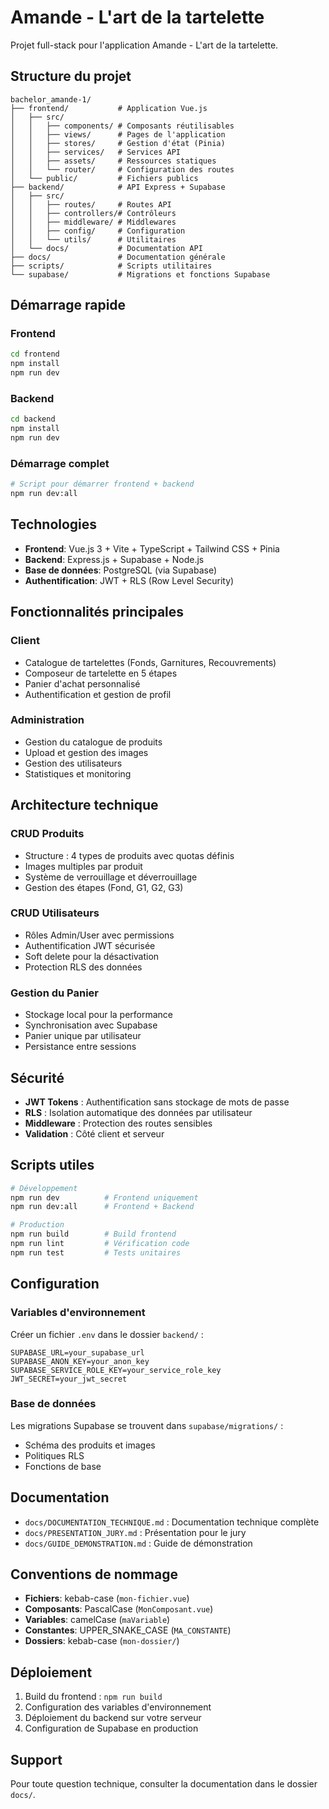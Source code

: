 # Amande - L'art de la tartelette

Projet full-stack pour l'application Amande - L'art de la tartelette.

## Structure du projet

```
bachelor_amande-1/
├── frontend/           # Application Vue.js
│   ├── src/
│   │   ├── components/ # Composants réutilisables
│   │   ├── views/      # Pages de l'application
│   │   ├── stores/     # Gestion d'état (Pinia)
│   │   ├── services/   # Services API
│   │   ├── assets/     # Ressources statiques
│   │   └── router/     # Configuration des routes
│   └── public/         # Fichiers publics
├── backend/            # API Express + Supabase
│   ├── src/
│   │   ├── routes/     # Routes API
│   │   ├── controllers/# Contrôleurs
│   │   ├── middleware/ # Middlewares
│   │   ├── config/     # Configuration
│   │   └── utils/      # Utilitaires
│   └── docs/           # Documentation API
├── docs/               # Documentation générale
├── scripts/            # Scripts utilitaires
└── supabase/           # Migrations et fonctions Supabase
```

## Démarrage rapide

### Frontend

```bash
cd frontend
npm install
npm run dev
```

### Backend

```bash
cd backend
npm install
npm run dev
```

### Démarrage complet

```bash
# Script pour démarrer frontend + backend
npm run dev:all
```

## Technologies

- **Frontend**: Vue.js 3 + Vite + TypeScript + Tailwind CSS + Pinia
- **Backend**: Express.js + Supabase + Node.js
- **Base de données**: PostgreSQL (via Supabase)
- **Authentification**: JWT + RLS (Row Level Security)

## Fonctionnalités principales

### Client
- Catalogue de tartelettes (Fonds, Garnitures, Recouvrements)
- Composeur de tartelette en 5 étapes
- Panier d'achat personnalisé
- Authentification et gestion de profil

### Administration
- Gestion du catalogue de produits
- Upload et gestion des images
- Gestion des utilisateurs
- Statistiques et monitoring

## Architecture technique

### CRUD Produits
- Structure : 4 types de produits avec quotas définis
- Images multiples par produit
- Système de verrouillage et déverrouillage
- Gestion des étapes (Fond, G1, G2, G3)

### CRUD Utilisateurs
- Rôles Admin/User avec permissions
- Authentification JWT sécurisée
- Soft delete pour la désactivation
- Protection RLS des données

### Gestion du Panier
- Stockage local pour la performance
- Synchronisation avec Supabase
- Panier unique par utilisateur
- Persistance entre sessions

## Sécurité

- **JWT Tokens** : Authentification sans stockage de mots de passe
- **RLS** : Isolation automatique des données par utilisateur
- **Middleware** : Protection des routes sensibles
- **Validation** : Côté client et serveur

## Scripts utiles

```bash
# Développement
npm run dev          # Frontend uniquement
npm run dev:all      # Frontend + Backend

# Production
npm run build        # Build frontend
npm run lint         # Vérification code
npm run test         # Tests unitaires
```

## Configuration

### Variables d'environnement

Créer un fichier `.env` dans le dossier `backend/` :

```env
SUPABASE_URL=your_supabase_url
SUPABASE_ANON_KEY=your_anon_key
SUPABASE_SERVICE_ROLE_KEY=your_service_role_key
JWT_SECRET=your_jwt_secret
```

### Base de données

Les migrations Supabase se trouvent dans `supabase/migrations/` :
- Schéma des produits et images
- Politiques RLS
- Fonctions de base

## Documentation

- `docs/DOCUMENTATION_TECHNIQUE.md` : Documentation technique complète
- `docs/PRESENTATION_JURY.md` : Présentation pour le jury
- `docs/GUIDE_DEMONSTRATION.md` : Guide de démonstration

## Conventions de nommage

- **Fichiers**: kebab-case (`mon-fichier.vue`)
- **Composants**: PascalCase (`MonComposant.vue`)
- **Variables**: camelCase (`maVariable`)
- **Constantes**: UPPER_SNAKE_CASE (`MA_CONSTANTE`)
- **Dossiers**: kebab-case (`mon-dossier/`)

## Déploiement

1. Build du frontend : `npm run build`
2. Configuration des variables d'environnement
3. Déploiement du backend sur votre serveur
4. Configuration de Supabase en production

## Support

Pour toute question technique, consulter la documentation dans le dossier `docs/`.

